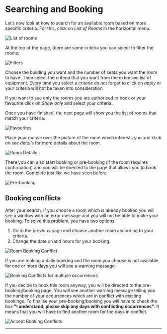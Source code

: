 # Searching and Booking

Let’s now look at how to search for an available room based on more specific criteria.
For this, click on *List of Rooms* in the horizontal menu.

![List of rooms](../assets/room_booking/list_of_rooms.png)

At the top of the page, there are some criteria you can select to filter the rooms:

![Filters](../assets/room_booking/list_of_rooms_filters.png)


Choose the building you want and the number of seats you want the room to have. Then select the criteria that you want from the extensive list of equipment. Every time you select a criteria do not forget to click on *apply* or your criteria will not be taken into consideration.

If you want to see only the rooms you are authorised to book or your favourite click on *Show only* and select your criteria.


Once you have finished, the next page will show you the list of rooms that match your criteria.

![Favourites](../assets/room_booking/favourite.png)

Place your mouse over the picture of the room which interests you and click on *see details* for more details about the room.


![Room Details](../assets/room_booking/list_of_room_room_detail.png)




There you can also start booking or pre-booking (if the room requires confirmation) and you will be directed to the page that allows you to book the room. Complete just like we have seen before.

![Pre-booking](../assets/room_booking/list_of_room_pre_booking.png)




## Booking conflicts

After your search, if you choose a room which is already booked you will see a window with an error message and you will not be able to make your booking. To solve this problem, you have two options:

1. Go to the previous page and choose another room according to your criteria.
2. Change the date or/and hours for your booking.

![Room Booking Conflict](../assets/room_booking/list_of_rooms_room_detail_pre_booking_room_conflict.png)

If you are making a daily booking and the room you choose is not available for one or more days you will see a warning message:

![Booking Conflicts for multiple occurrences](../assets/room_booking/pre_book_room_conflict.png)


If you decide to book this room anyway, you will be directed to the pre-booking/booking page. You will see another warning message telling you the number of your occurrences which are in conflict with existing bookings. To finalise your pre-booking/booking you will have to check the box **"I understand, please skip any days with conflicting occurrences"**. It means that you will have to find another room for the days in conflict.

![Accept Booking Conflicts](../assets/room_booking/pre_booking_conflicting_occurences.png)

---
